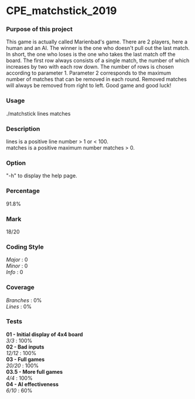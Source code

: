 # CPE_matchstick_2019

<h3>Purpose of this project</h3>
This game is actually called Marienbad's game. There are 2 
players, here a human and an AI. The winner is the one who
doesn't pull out the last match. In short, the one who loses 
is the one who takes the last match off the board. The first 
row always consists of a single match, the number of which
increases by two with each row down. The number of rows is
chosen according to parameter 1. Parameter 2 corresponds to
the maximum number of matches that can be removed in each
round. Removed matches will always be removed from right to
left. Good game and good luck!<br>

<h3>Usage</h3>
./matchstick lines matches <br>

<h3>Description</h3>
lines is a positive line number > 1 or < 100.<br>
matches is a positive maximum number matches > 0.<br>

<h3>Option</h3>
"-h" to display the help page.<br>

<h3>Percentage</h3>
91.8%<br>

<h3>Mark</h3>
18/20<br>

<h3>Coding Style</h3>
<em>Major</em> : 0<br>
<em>Minor</em> : 0<br>
<em>Info</em> : 0<br>

<h3>Coverage</h3>
<em>Branches</em> : 0%<br>
<em>Lines</em> : 0%<br>

<h3>Tests</h3>
<strong>01 - Initial display of 4x4 board</strong><br>
<em>3/3</em> : 100%<br>
<strong>02 - Bad inputs</strong><br>
<em>12/12</em> : 100%<br>
<strong>03 - Full games</strong><br>
<em>20/20</em> : 100%<br>
<strong>03.5 - More full games</strong><br>
<em>4/4</em> : 100%<br>
<strong>04 - AI effectiveness</strong><br>
<em>6/10</em> : 60%<br>
